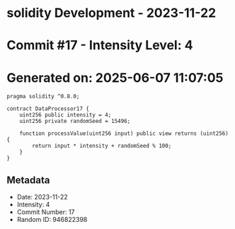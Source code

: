 ﻿# solidity Development - 2023-11-22
# Commit #17 - Intensity Level: 4
# Generated on: 2025-06-07 11:07:05
```solidity
pragma solidity ^0.8.0;

contract DataProcessor17 {
    uint256 public intensity = 4;
    uint256 private randomSeed = 15496;

    function processValue(uint256 input) public view returns (uint256) {
        return input * intensity + randomSeed % 100;
    }
}
```
## Metadata
- Date: 2023-11-22
- Intensity: 4
- Commit Number: 17
- Random ID: 946822398
